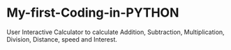 # My-first-Coding-in-PYTHON
User Interactive Calculator to calculate Addition, Subtraction, Multiplication, Division, Distance, speed and Interest.
